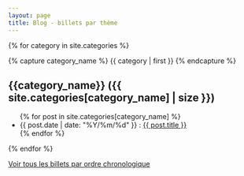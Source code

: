 ```yaml
---
layout: page
title: Blog - billets par thème
---
```


{% for category in site.categories %}

{% capture category_name %}
    {{ category | first }}
{% endcapture %}

{{category_name}} ({{ site.categories[category_name] | size }})
---------------------------------------------------------------

<ul class="toc">
    {% for post in site.categories[category_name] %}
        <li>
            {{ post.date | date: "%Y/%m/%d" }} : <a href="{{ post.url }}">{{ post.title }}</a>
        </li>
    {% endfor %}
</ul>
{% endfor %}

[Voir tous les billets par ordre chronologique](/blog)